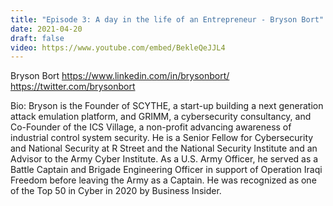 ```yaml
---
title: "Episode 3: A day in the life of an Entrepreneur - Bryson Bort"
date: 2021-04-20
draft: false
video: https://www.youtube.com/embed/BekleQeJJL4
---
```


Bryson Bort
https://www.linkedin.com/in/brysonbort/​
https://twitter.com/brysonbort​

Bio:
Bryson is the Founder of SCYTHE, a start-up building a next generation attack emulation platform, and GRIMM, a cybersecurity consultancy, and Co-Founder of the ICS Village, a non-profit advancing awareness of industrial control system security. He is a Senior Fellow for Cybersecurity and National Security at R Street and the National Security Institute and an Advisor to the Army Cyber Institute. As a U.S. Army Officer, he served as a Battle Captain and Brigade Engineering Officer in support of Operation Iraqi Freedom before leaving the Army as a Captain. He was recognized as one of the Top 50 in Cyber in 2020 by Business Insider.

</br>
